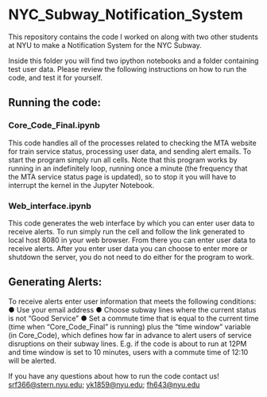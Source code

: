 # NYC_Subway_Notification_System

This repository contains the code I worked on along with two other students at NYU to make a Notification System for the NYC Subway.

Inside this folder you will find two ipython notebooks and a folder containing test user data. Please review the following instructions on how to run the code, and test it for yourself. 



## Running the code:

### Core_Code_Final.ipynb
This code handles all of the processes related to checking the MTA website for train service status, processing user data, and sending alert emails. To start the program simply run all cells. Note that this program works by running in an indefinitely loop, running once a minute (the frequency that the MTA service status page is updated), so to stop it you will have to interrupt the kernel in the Jupyter Notebook. 

### Web_interface.ipynb
This code generates the web interface by which you can enter user data to receive alerts. To run simply run the cell and follow the link generated to local host 8080 in your web browser. From there you can enter user data to receive alerts. After you enter user data you can choose to enter more or shutdown the server, you do not need to do either for the program to work. 



## Generating Alerts:

To receive alerts enter user information that meets the following conditions:
●	Use your email address 
●	Choose subway lines where the current status is not “Good Service” 
●	Set a commute time that is equal to the current time (time when “Core_Code_Final” is running) plus the “time window” variable (in Core_Code), which defines how far in advance to alert users of service disruptions on their subway lines. E.g. if the code is about to run at 12PM and time window is set to 10 minutes, users with a commute time of 12:10 will be alerted. 


If you have any questions about how to run the code contact us! 
srf366@stern.nyu.edu; yk1859@nyu.edu; fh643@nyu.edu 

